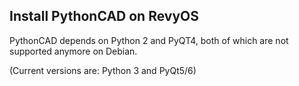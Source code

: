 ## Install PythonCAD on RevyOS

PythonCAD depends on Python 2 and PyQT4, both of which are not supported anymore on Debian.

(Current versions are: Python 3 and PyQt5/6)